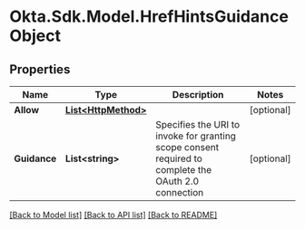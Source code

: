 # Okta.Sdk.Model.HrefHintsGuidanceObject

## Properties

Name | Type | Description | Notes
------------ | ------------- | ------------- | -------------
**Allow** | [**List&lt;HttpMethod&gt;**](HttpMethod.md) |  | [optional] 
**Guidance** | **List&lt;string&gt;** | Specifies the URI to invoke for granting scope consent required to complete the OAuth 2.0 connection  | [optional] 

[[Back to Model list]](../README.md#documentation-for-models) [[Back to API list]](../README.md#documentation-for-api-endpoints) [[Back to README]](../README.md)

